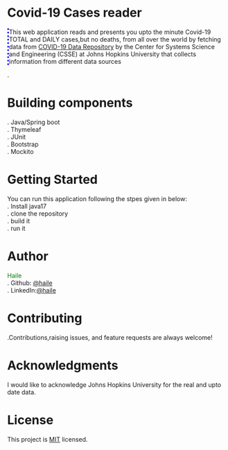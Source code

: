 # Covid-19 Cases reader

<p style="border-left:4px dotted blue">This web application reads and presents you upto the minute Covid-19 TOTAL and DAILY cases,but no deaths, from all over the world by fetching data 
from <a href ="https://github.com/CSSEGISandData/COVID-19">COVID-19 Data Repository</a> by the Center for Systems Science and Engineering (CSSE) at Johns Hopkins University 
that collects information from different data sources</p>.
 
 # Building components 
   . Java/Spring boot</br>
   . Thymeleaf</br>
   . JUnit</br>
   . Bootstrap</br>
   . Mockito
  
 # Getting Started
You can run this application following the stpes given in below:</br>
   . Install java17 </br>
   . clone the repository  </br>
   . build it</br>
   . run it
 # Author 
 <span style="color: green">Haile</span></br>
 . Github: <a href="https://github.com/haile21">@haile</a></br>
 . LinkedIn:<a href="https://www.linkedin.com/in/haileweleslassie/">@haile</a>
# Contributing
.Contributions,raising issues, and feature requests are always welcome!
# Acknowledgments
I would like to acknowledge Johns Hopkins University for the real and upto date data.
# License
This project is <a href="">MIT</a> licensed.
